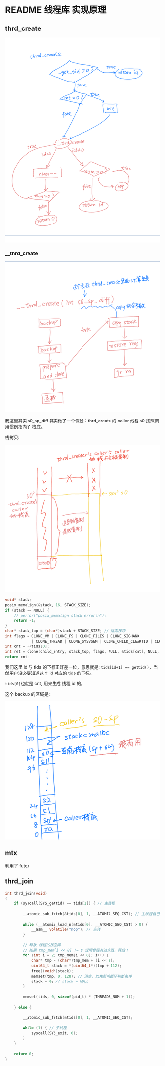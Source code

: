 # README 线程库 实现原理

## thrd_create

![thrd_create](image/thrd_create.png)

### \_\_thrd_create

![__thread_create](image/__thread_create.png)

我这里其实 s0_sp_diff 其实做了一个假设：thrd_create 的 caller 线程 s0 按照调用惯例指向了 栈底。

栈拷贝:

![stack](image/stack.png)

```c
void* stack;
posix_memalign(&stack, 16, STACK_SIZE);
if (stack == NULL) {
	// perror("posix_memalign stack error\n");
	return -1;
}
char* stack_top = (char*)stack + STACK_SIZE; // 指向栈顶
int flags = CLONE_VM | CLONE_FS | CLONE_FILES | CLONE_SIGHAND
			| CLONE_THREAD | CLONE_SYSVSEM | CLONE_CHILD_CLEARTID | CLONE_CHILD_SETTID | CLONE_PARENT_SETTID;
int cnt = ++tids[0];
int ret = clone(child_entry, stack_top, flags, NULL, &tids[cnt], NULL, NULL);
return cnt;
```

我们这里 id 与 tids 的下标正好差一位，意思就是: `tids[id+1] == gettid()`，当然用户没必要知道这个 id 对应的 tids 的下标。

`tids[0]`也就是 cnt, 用来生成 线程 id 的。

这个 backup 的区域是:

![backup](image/backup.png)

## mtx

利用了 futex

## thrd_join

```c
int thrd_join(void)
{
    if (syscall(SYS_gettid) == tids[1]) { // 主线程

        __atomic_sub_fetch(&tids[0], 1, __ATOMIC_SEQ_CST); // 主线程自己 --

        while (__atomic_load_n(&tids[0], __ATOMIC_SEQ_CST) > 0) {
            __asm__ volatile("nop"); // 空转
        }

        // 释放 线程的栈空间
        // 如果 tmp_mem[i << 8] != 0 说明曾经有过东西，释放！
        for (int i = 2; tmp_mem[i << 8]; i++) {
            char* tmp = (char*)tmp_mem + (i << 8);
            uint64_t stack = *(uint64_t*)(tmp + 112);
            free((void*)stack);
            memset(tmp, 0, 128); // 清空，以免影响循环判断条件
            stack = 0; // stack = NULL
        }

        memset(tids, 0, sizeof(pid_t) * (THREADS_NUM + 1));

    } else {

        __atomic_sub_fetch(&tids[0], 1, __ATOMIC_SEQ_CST);

        while (1) { // 子线程
            syscall(SYS_exit, 0);
        }
    }

    return 0;
}
```
